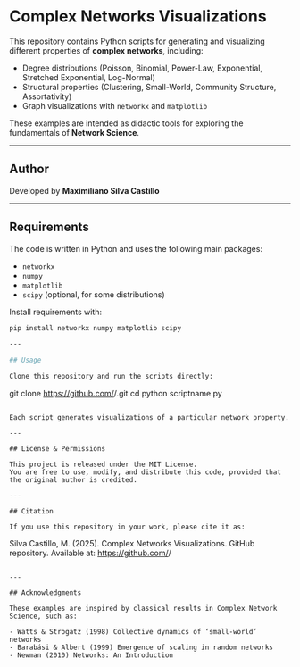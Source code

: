 # Complex Networks Visualizations

This repository contains Python scripts for generating and visualizing different properties of **complex networks**, including:
- Degree distributions (Poisson, Binomial, Power-Law, Exponential, Stretched Exponential, Log-Normal)
- Structural properties (Clustering, Small-World, Community Structure, Assortativity)
- Graph visualizations with `networkx` and `matplotlib`

These examples are intended as didactic tools for exploring the fundamentals of **Network Science**.

---

## Author
Developed by **Maximiliano Silva Castillo**  

---

## Requirements
The code is written in Python and uses the following main packages:
- `networkx`
- `numpy`
- `matplotlib`
- `scipy` (optional, for some distributions)

Install requirements with:
```bash
pip install networkx numpy matplotlib scipy

---

## Usage

Clone this repository and run the scripts directly:

```
git clone https://github.com/<your-username>/<your-repo>.git
cd <your-repo>
python scriptname.py
```

Each script generates visualizations of a particular network property.

---

## License & Permissions

This project is released under the MIT License.
You are free to use, modify, and distribute this code, provided that the original author is credited.

---

## Citation

If you use this repository in your work, please cite it as:

```
Silva Castillo, M. (2025). Complex Networks Visualizations. GitHub repository.
Available at: https://github.com/<your-username>/<your-repo>
```

---

## Acknowledgments

These examples are inspired by classical results in Complex Network Science, such as:

- Watts & Strogatz (1998) Collective dynamics of ‘small-world’ networks
- Barabási & Albert (1999) Emergence of scaling in random networks
- Newman (2010) Networks: An Introduction



